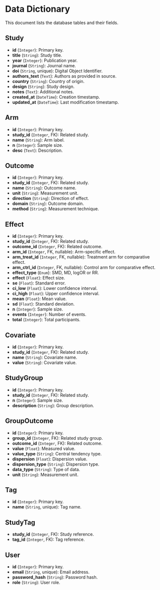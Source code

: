 # Data Dictionary

This document lists the database tables and their fields.

## Study
- **id** (`Integer`): Primary key.
- **title** (`String`): Study title.
- **year** (`Integer`): Publication year.
- **journal** (`String`): Journal name.
- **doi** (`String`, unique): Digital Object Identifier.
- **authors_text** (`Text`): Authors as provided in source.
- **country** (`String`): Country of origin.
- **design** (`String`): Study design.
- **notes** (`Text`): Additional notes.
- **created_at** (`DateTime`): Creation timestamp.
- **updated_at** (`DateTime`): Last modification timestamp.

## Arm
- **id** (`Integer`): Primary key.
- **study_id** (`Integer`, FK): Related study.
- **name** (`String`): Arm label.
- **n** (`Integer`): Sample size.
- **desc** (`Text`): Description.

## Outcome
- **id** (`Integer`): Primary key.
- **study_id** (`Integer`, FK): Related study.
- **name** (`String`): Outcome name.
- **unit** (`String`): Measurement unit.
- **direction** (`String`): Direction of effect.
- **domain** (`String`): Outcome domain.
- **method** (`String`): Measurement technique.

## Effect
- **id** (`Integer`): Primary key.
- **study_id** (`Integer`, FK): Related study.
- **outcome_id** (`Integer`, FK): Related outcome.
- **arm_id** (`Integer`, FK, nullable): Arm-specific effect.
- **arm_treat_id** (`Integer`, FK, nullable): Treatment arm for comparative effect.
- **arm_ctrl_id** (`Integer`, FK, nullable): Control arm for comparative effect.
- **effect_type** (`Enum`): SMD, MD, logOR or RR.
- **effect** (`Float`): Effect size.
- **se** (`Float`): Standard error.
- **ci_low** (`Float`): Lower confidence interval.
- **ci_high** (`Float`): Upper confidence interval.
- **mean** (`Float`): Mean value.
- **sd** (`Float`): Standard deviation.
- **n** (`Integer`): Sample size.
- **events** (`Integer`): Number of events.
- **total** (`Integer`): Total participants.

## Covariate
- **id** (`Integer`): Primary key.
- **study_id** (`Integer`, FK): Related study.
- **name** (`String`): Covariate name.
- **value** (`String`): Covariate value.

## StudyGroup
- **id** (`Integer`): Primary key.
- **study_id** (`Integer`, FK): Related study.
- **n** (`Integer`): Sample size.
- **description** (`String`): Group description.

## GroupOutcome
- **id** (`Integer`): Primary key.
- **group_id** (`Integer`, FK): Related study group.
- **outcome_id** (`Integer`, FK): Related outcome.
- **value** (`Float`): Measured value.
- **value_type** (`String`): Central tendency type.
- **dispersion** (`Float`): Dispersion value.
- **dispersion_type** (`String`): Dispersion type.
- **data_type** (`String`): Type of data.
- **unit** (`String`): Measurement unit.

## Tag
- **id** (`Integer`): Primary key.
- **name** (`String`, unique): Tag name.

## StudyTag
- **study_id** (`Integer`, FK): Study reference.
- **tag_id** (`Integer`, FK): Tag reference.

## User
- **id** (`Integer`): Primary key.
- **email** (`String`, unique): Email address.
- **password_hash** (`String`): Password hash.
- **role** (`String`): User role.

